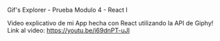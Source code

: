 Gif's Explorer - Prueba Modulo 4 - React I

Video explicativo de mi App hecha con React utilizando la API de Giphy!
Link al video:
https://youtu.be/i69dnPT-uJI